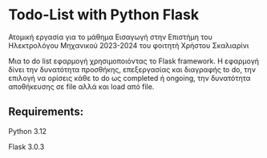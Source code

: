 # Todo-List with Python Flask
Ατομική εργασία για το μάθημα Εισαγωγή στην Επιστήμη του Ηλεκτρολόγου Μηχανικού 2023-2024 του φοιτητή Χρήστου Σκαλιαρίνι

Μια to do list εφαρμογή χρησιμοποιόντας το Flask framework. Η εφαρμογή δίνει την δυνατότητα προσθήκης, επεξεργασίας και διαγραφής to do, την επιλογή να ορίσεις κάθε to do ως completed ή ongoing, την δυνατότητα αποθήκευσης σε file αλλά και load από file.  

Requirements:
-------------
Python 3.12

Flask 3.0.3
